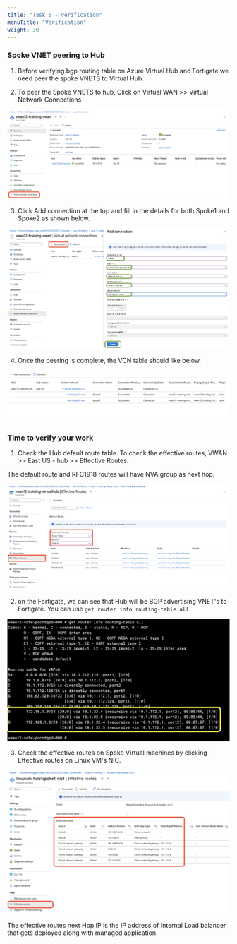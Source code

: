 ```yaml
---
title: "Task 5 - Verification"
menuTitle: "Verification"
weight: 30
---
```


### Spoke VNET peering to Hub 


1. Before verifying bgp routing table on Azure Virtual Hub and Fortigate we need peer the spoke VNETS to Virtual Hub. 

2. To peer the Spoke VNETS to hub,  Click on Virtual WAN >> Virtual Network Connections

![bgp4](../images/bgp4.png)

3. Click Add connection at the top and fill in the details for both Spoke1 and Spoke2 as shown below. 

![bgp5](../images/bgp5.png)

4. Once the peering is complete, the VCN table should like below.

![bgp6](../images/bgp6.png)

### Time to verify your work

1. Check the Hub default route table. To check the effective routes, VWAN >> East US - hub >> Effective Routes. 

The default route and RFC1918 routes will have NVA group as next hop. 

![bgp7](../images/bgp7.png)

2. on the Fortigate, we can see that Hub will be BGP advertising VNET's to Fortigate. You can use ```get router info routing-table all```

![bgp8](../images/bgp8.png)

3. Check the effective routes on Spoke Virtual machines by clicking Effective routes on Linux VM's NIC.

![bgp9](../images/bgp9.png)

The effective routes next Hop IP is the IP address of Internal Load balancer that gets deployed along with managed application. 

